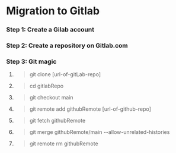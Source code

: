 # Migration to Gitlab
### Step 1: Create a Gilab account
### Step 2: Create a repository on Gitlab.com
### Step 3: Git magic
1. > git clone [url-of-gitLab-repo]
2. > cd gitlabRepo
3. > git checkout main
7. > git remote add githubRemote [url-of-github-repo]
5. > git fetch githubRemote
6. > git merge githubRemote/main --allow-unrelated-histories
7. > git remote rm githubRemote

